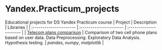 # Yandex.Practicum_projects
Educational projects for DS Yandex Practicum course
| Project | Description | Libraries |
| :---------------------- | :---------------------- | :---------------------- |
| [Telecom plans comparison](Telecom%20Tariff%20Plans%20Comparison) | Comparison of two cell phone plans based on user data. Data Preprocessing. Exploratory Data Analysis. Hypothesis testing. | *pandas*, *numpy*, *matplotlib* |
